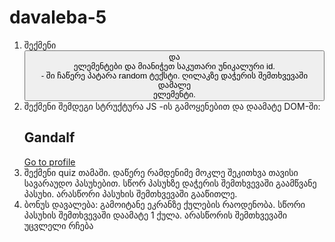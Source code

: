 # davaleba-5
1. შექმენი <button> და <div> ელემენტები და მიანიჭეთ საკუთარი უნიკალური id. <div> - ში ჩაწერე პატარა random ტექსტი. ღილაკზე დაჭერის შემთხვევაში დამალე <div> ელემენტი.
2. შექმენი შემდეგი სტრუქტურა JS -ის გამოყენებით და დაამატე DOM-ში:
   <div id=”card”>
   <h2>Gandalf</h2>
   <a href=”#”>Go to profile</a>
   </div>
3. შექმენი quiz თამაში. დაწერე რამდენიმე მოკლე შეკითხვა თავისი სავარაუდო პასუხებით. სწორ პასუხზე დაჭერის შემთხვევაში გაამწვანე პასუხი. არასწორი პასუხის შემთხვევაში გააწითლე.
4. ბონუს დავალება: გამოიტანე ეკრანზე ქულების რაოდენობა. სწორი პასუხის შემთხვევაში დაამატე 1 ქულა. არასწორის შემთხვევაში უცვლელი რჩება

